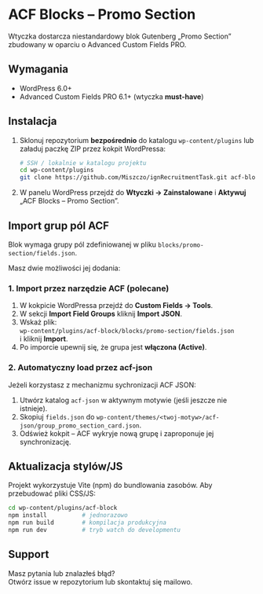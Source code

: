 # ACF Blocks – Promo Section

Wtyczka dostarcza niestandardowy blok Gutenberg „Promo Section” zbudowany w oparciu o Advanced Custom Fields PRO.

## Wymagania

* WordPress 6.0+
* Advanced Custom Fields PRO 6.1+ (wtyczka **must-have**)

## Instalacja

1. Sklonuj repozytorium **bezpośrednio** do katalogu `wp-content/plugins` lub załaduj paczkę ZIP przez kokpit WordPressa:

   ```bash
   # SSH / lokalnie w katalogu projektu
   cd wp-content/plugins
   git clone https://github.com/Miszczo/ignRecruitmentTask.git acf-block
   ```

2. W panelu WordPress przejdź do **Wtyczki → Zainstalowane** i **Aktywuj** „ACF Blocks – Promo Section”.

## Import grup pól ACF

Blok wymaga grupy pól zdefiniowanej w pliku `blocks/promo-section/fields.json`.

Masz dwie możliwości jej dodania:

### 1. Import przez narzędzie ACF (polecane)

1. W kokpicie WordPressa przejdź do **Custom Fields → Tools**.
2. W sekcji **Import Field Groups** kliknij **Import JSON**.
3. Wskaż plik:  
   `wp-content/plugins/acf-block/blocks/promo-section/fields.json`  
   i kliknij **Import**.
4. Po imporcie upewnij się, że grupa jest **włączona (Active)**.

### 2. Automatyczny load przez acf-json

Jeżeli korzystasz z mechanizmu sychronizacji ACF JSON:

1. Utwórz katalog `acf-json` w aktywnym motywie (jeśli jeszcze nie istnieje).
2. Skopiuj `fields.json` do `wp-content/themes/<twoj-motyw>/acf-json/group_promo_section_card.json`.
3. Odśwież kokpit – ACF wykryje nową grupę i zaproponuje jej synchronizację.

## Aktualizacja stylów/JS

Projekt wykorzystuje Vite (npm) do bundlowania zasobów. Aby przebudować pliki CSS/JS:

```bash
cd wp-content/plugins/acf-block
npm install          # jednorazowo
npm run build        # kompilacja produkcyjna
npm run dev          # tryb watch do developmentu
```

## Support

Masz pytania lub znalazłeś błąd?  
Otwórz issue w repozytorium lub skontaktuj się mailowo.
